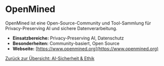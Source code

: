 # OpenMined

OpenMined ist eine Open-Source-Community und Tool-Sammlung für Privacy-Preserving AI und sichere Datenverarbeitung.

- **Einsatzbereiche:** Privacy-Preserving AI, Datenschutz
- **Besonderheiten:** Community-basiert, Open Source
- **Webseite:** [https://www.openmined.org](https://www.openmined.org)

[Zurück zur Übersicht: AI-Sicherheit & Ethik](../ai_sicherheit_ethik.md)
